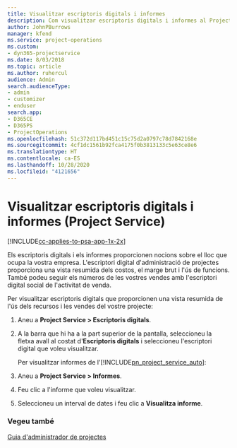 ```yaml
---
title: Visualitzar escriptoris digitals i informes
description: Com visualitzar escriptoris digitals i informes al Project Service
author: JohnPBurrows
manager: kfend
ms.service: project-operations
ms.custom:
- dyn365-projectservice
ms.date: 8/03/2018
ms.topic: article
ms.author: ruhercul
audience: Admin
search.audienceType:
- admin
- customizer
- enduser
search.app:
- D365CE
- D365PS
- ProjectOperations
ms.openlocfilehash: 51c372d117bd451c15c75d2a0797c78d7842168e
ms.sourcegitcommit: 4cf1dc1561b92fca4175f0b3813133c5e63ce8e6
ms.translationtype: HT
ms.contentlocale: ca-ES
ms.lasthandoff: 10/28/2020
ms.locfileid: "4121656"
---
```

# <a name="view-dashboards-and-reports-project-service"></a>Visualitzar escriptoris digitals i informes (Project Service)

[!INCLUDE[cc-applies-to-psa-app-1x-2x](../includes/cc-applies-to-psa-app-1x-2x.md)]

Els escriptoris digitals i els informes proporcionen nocions sobre el lloc que ocupa la vostra empresa. L'escriptori digital d'administració de projectes proporciona una vista resumida dels costos, el marge brut i l'ús de funcions. També podeu seguir els números de les vostres vendes amb l'escriptori digital social de l'activitat de venda.  
  
 Per visualitzar escriptoris digitals que proporcionen una vista resumida de l'ús dels recursos i les vendes del vostre projecte:  
  
1. Aneu a **Project Service > Escriptoris digitals**.  
  
2. A la barra que hi ha a la part superior de la pantalla, seleccioneu la fletxa avall al costat d'**Escriptoris digitals** i seleccioneu l'escriptori digital que voleu visualitzar.  
  
   Per visualitzar informes de l'[!INCLUDE[pn_project_service_auto](../includes/pn-project-service-auto.md)]:  
  
3. Aneu a **Project Service > Informes**.  
  
4. Feu clic a l'informe que voleu visualitzar.  
  
5. Seleccioneu un interval de dates i feu clic a **Visualitza informe**.  
  
### <a name="see-also"></a>Vegeu també  
 [Guia d'administrador de projectes](../psa/project-manager-guide.md)
